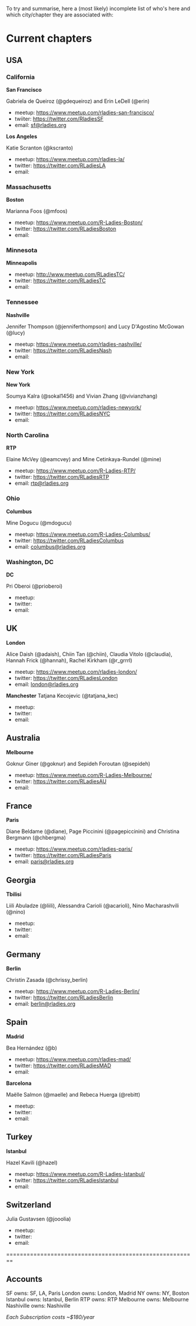 To try and summarise, here a (most likely) incomplete list of who's here and which city/chapter they are associated with:

# Current chapters


## USA 


### California

**San Francisco** 

Gabriela de Queiroz (@gdequeiroz) and Erin LeDell (@erin)

- meetup: https://www.meetup.com/rladies-san-francisco/
- twiiter: https://twitter.com/RladiesSF
- email: sf@rladies.org

**Los Angeles** 

Katie Scranton (@kscranto)

- meetup: https://www.meetup.com/rladies-la/
- twitter: https://twitter.com/RLadiesLA
- email:


### Massachusetts

**Boston** 

Marianna Foos (@mfoos)

- meetup: https://www.meetup.com/R-Ladies-Boston/
- twitter: https://twitter.com/RLadiesBoston
- email:

### Minnesota

**Minneapolis**

- meetup: http://www.meetup.com/RLadiesTC/
- twitter: https://twitter.com/RLadiesTC
- email:


### Tennessee 

**Nashville**

Jennifer Thompson (@jenniferthompson) and Lucy D'Agostino McGowan (@lucy)

- meetup: https://www.meetup.com/rladies-nashville/
- twitter: https://twitter.com/RLadiesNash
- email:


### New York

**New York** 

Soumya Kalra (@sokal1456) and Vivian Zhang (@vivianzhang)

- meetup: https://www.meetup.com/rladies-newyork/
- twitter: https://twitter.com/RLadiesNYC
- email:


### North Carolina

**RTP** 

Elaine McVey (@eamcvey) and Mine Cetinkaya-Rundel (@mine)

- meetup: https://www.meetup.com/R-Ladies-RTP/
- twitter: https://twitter.com/RLadiesRTP
- email: rtp@rladies.org

### Ohio

**Columbus** 

Mine Dogucu (@mdogucu)

- meetup: https://www.meetup.com/R-Ladies-Columbus/
- twitter: https://twitter.com/RLadiesColumbus
- email: columbus@rladies.org



### Washington, DC

**DC** 

Pri Oberoi (@prioberoi)

- meetup: 
- twitter:
- email:


## UK

**London** 

Alice Daish (@adaish), Chiin Tan (@chiin), Claudia Vitolo (@claudia), Hannah Frick (@hannah), Rachel Kirkham (@r_grrrl)

- meetup: https://www.meetup.com/rladies-london/
- twitter: https://twitter.com/RLadiesLondon
- email: london@rladies.org


**Manchester** Tatjana Kecojevic (@tatjana_kec)

- meetup: 
- twitter:
- email:


## Australia

**Melbourne** 

Goknur Giner (@goknur) and Sepideh Foroutan (@sepideh)

- meetup: https://www.meetup.com/R-Ladies-Melbourne/
- twitter: https://twitter.com/RLadiesAU
- email:


## France

**Paris** 

Diane Beldame (@diane), Page Piccinini (@pagepiccinini) and 
Christina Bergmann (@chbergma)

- meetup: https://www.meetup.com/rladies-paris/
- twitter: https://twitter.com/RLadiesParis
- email: paris@rladies.org

## Georgia

**Tbilisi** 

Liili Abuladze (@liili), Alessandra Carioli (@acarioli), Nino Macharashvili (@nino)

- meetup: 
- twitter:
- email:


## Germany

**Berlin** 

Christin Zasada (@chrissy_berlin)

- meetup: https://www.meetup.com/R-Ladies-Berlin/
- twitter: https://twitter.com/RLadiesBerlin
- email: berlin@rladies.org


## Spain

**Madrid** 

Bea Hernández (@b)

- meetup: https://www.meetup.com/rladies-mad/
- twitter: https://twitter.com/RLadiesMAD
- email:


**Barcelona** 

Maëlle Salmon (@maelle) and Rebeca Huerga (@rebitt)

- meetup: 
- twitter:
- email:



## Turkey

**Istanbul** 

Hazel Kavili (@hazel)

- meetup: https://www.meetup.com/R-Ladies-Istanbul/
- twitter: https://twitter.com/RLadiesIstanbul
- email:



## Switzerland

Julia Gustavsen (@jooolia)

- meetup: 
- twitter:
- email:


========================================================

## Accounts 

SF owns: SF, LA, Paris
London owns: London, Madrid
NY owns: NY, Boston
Istanbul owns: Istanbul, Berlin
RTP owns: RTP
Melbourne owns: Melbourne
Nashiville owns: Nashiville

*Each Subscription costs ~$180/year*